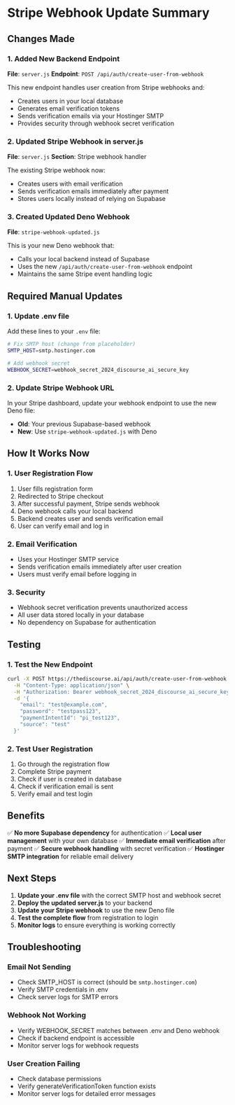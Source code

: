 # Stripe Webhook Update Summary

## Changes Made

### 1. Added New Backend Endpoint
**File**: `server.js`
**Endpoint**: `POST /api/auth/create-user-from-webhook`

This new endpoint handles user creation from Stripe webhooks and:
- Creates users in your local database
- Generates email verification tokens
- Sends verification emails via your Hostinger SMTP
- Provides security through webhook secret verification

### 2. Updated Stripe Webhook in server.js
**File**: `server.js`
**Section**: Stripe webhook handler

The existing Stripe webhook now:
- Creates users with email verification
- Sends verification emails immediately after payment
- Stores users locally instead of relying on Supabase

### 3. Created Updated Deno Webhook
**File**: `stripe-webhook-updated.js`

This is your new Deno webhook that:
- Calls your local backend instead of Supabase
- Uses the new `/api/auth/create-user-from-webhook` endpoint
- Maintains the same Stripe event handling logic

## Required Manual Updates

### 1. Update .env file
Add these lines to your `.env` file:

```bash
# Fix SMTP host (change from placeholder)
SMTP_HOST=smtp.hostinger.com

# Add webhook secret
WEBHOOK_SECRET=webhook_secret_2024_discourse_ai_secure_key
```

### 2. Update Stripe Webhook URL
In your Stripe dashboard, update your webhook endpoint to use the new Deno file:
- **Old**: Your previous Supabase-based webhook
- **New**: Use `stripe-webhook-updated.js` with Deno

## How It Works Now

### 1. User Registration Flow
1. User fills registration form
2. Redirected to Stripe checkout
3. After successful payment, Stripe sends webhook
4. Deno webhook calls your local backend
5. Backend creates user and sends verification email
6. User can verify email and log in

### 2. Email Verification
- Uses your Hostinger SMTP service
- Sends verification emails immediately after user creation
- Users must verify email before logging in

### 3. Security
- Webhook secret verification prevents unauthorized access
- All user data stored locally in your database
- No dependency on Supabase for authentication

## Testing

### 1. Test the New Endpoint
```bash
curl -X POST https://thediscourse.ai/api/auth/create-user-from-webhook \
  -H "Content-Type: application/json" \
  -H "Authorization: Bearer webhook_secret_2024_discourse_ai_secure_key" \
  -d '{
    "email": "test@example.com",
    "password": "testpass123",
    "paymentIntentId": "pi_test123",
    "source": "test"
  }'
```

### 2. Test User Registration
1. Go through the registration flow
2. Complete Stripe payment
3. Check if user is created in database
4. Check if verification email is sent
5. Verify email and test login

## Benefits

✅ **No more Supabase dependency** for authentication
✅ **Local user management** with your own database
✅ **Immediate email verification** after payment
✅ **Secure webhook handling** with secret verification
✅ **Hostinger SMTP integration** for reliable email delivery

## Next Steps

1. **Update your .env file** with the correct SMTP host and webhook secret
2. **Deploy the updated server.js** to your backend
3. **Update your Stripe webhook** to use the new Deno file
4. **Test the complete flow** from registration to login
5. **Monitor logs** to ensure everything is working correctly

## Troubleshooting

### Email Not Sending
- Check SMTP_HOST is correct (should be `smtp.hostinger.com`)
- Verify SMTP credentials in .env
- Check server logs for SMTP errors

### Webhook Not Working
- Verify WEBHOOK_SECRET matches between .env and Deno webhook
- Check if backend endpoint is accessible
- Monitor server logs for webhook requests

### User Creation Failing
- Check database permissions
- Verify generateVerificationToken function exists
- Monitor server logs for detailed error messages

